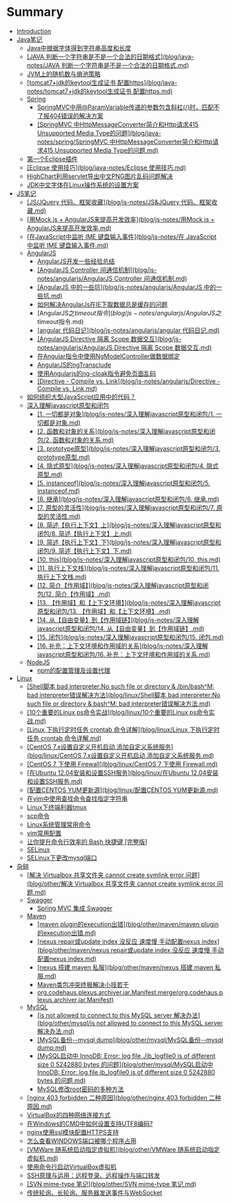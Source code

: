 # Summary

* [Introduction](README.md)
* [Java笔记](blog/java-notes/README.md)
  * [Java中根据字体得到字符串高度和长度](blog/java-notes/Java中根据字体得到字符串高度和长度.md)
  * [\[JAVA 判断一个字符串是不是一个合法的日期格式\]\(blog/java-notes/JAVA 判断一个字符串是不是一个合法的日期格式.md\)](blog/java-notes/JAVA判断一个字符串是不是一个合法的日期格式.md)
  * [JVM上的随机数与熵池策略](blog/java-notes/JVM上的随机数与熵池策略.md)
  * [\[tomcat7+jdk的keytool生成证书 配置https\]\(blog/java-notes/tomcat7+jdk的keytool生成证书 配置https.md\)](blog/java-notes/tomcat7+jdk的keytool生成证书-配置https.md)
  * [Spring](blog/java-notes/spring/README.md)
    * [SpringMVC中用@ParamVariable传递的参数包含斜杠\(\/\)时，匹配不了报404错误的解决方案](blog/java-notes/spring/SpringMVC中用@ParamVariable传递的参数包含斜杠时，匹配不了报404错误的解决方案.md)
    * [\[SpringMVC 中HttpMessageConverter简介和Http请求415 Unsupported Media Type的问题\]\(blog/java-notes/spring/SpringMVC 中HttpMessageConverter简介和Http请求415 Unsupported Media Type的问题.md\)](blog/java-notes/spring/SpringMVC中HttpMessageConverter简介和Http请求415-Unsupported-Media-Type的问题.md)
  * [第一个Eclipse插件](blog/java-notes/第一个Eclipse插件.md)
  * [\[Eclipse 使用技巧\]\(blog/java-notes/Eclipse 使用技巧.md\)](blog/java-notes/Eclipse使用技巧.md)
  * [HighChart利用servlet导出中文PNG图片乱码问题解决](blog/java-notes/highchart利用servlet导出中文png图片乱码问题解决.md)
  * [JDK中文字体在Linux操作系统的设置方案](blog/java-notes/jdk中文字体在linux操作系统的设置方案.md)
* [JS笔记](blog/js-notes/README.md)
  * [\[JS\/JQuery 代码、框架收藏\]\(blog/js-notes/JS&JQuery 代码、框架收藏.md\)](blog/js-notes/JS&JQuery-代码、框架收藏.md)
  * [\[用Mock.js + AngularJS来提高开发效率\]\(blog/js-notes/用Mock.js + AngularJS来提高开发效率.md\)](blog/js-notes/用Mock.js+AngularJS来提高开发效率.md)
  * [\[在JavaScript中监听 IME 键盘输入事件\]\(blog/js-notes/在 JavaScript 中监听 IME 键盘输入事件.md\)](blog/js-notes/在JavaScript中监听IME键盘输入事件.md)
  * [AngularJS](blog/js-notes/angularjs/README.md)
    * [AngularJS开发一些经验总结](blog/js-notes/angularjs/AngularJS开发一些经验总结.md)
    * [\[AngularJS Controller 间通信机制\]\(blog/js-notes/angularjs/AngularJS Controller 间通信机制.md\)](blog/js-notes/angularjs/AngularJS-Controller间通信机制.md)
    * [\[AngularJS 中的一些坑\]\(blog/js-notes/angularjs/AngularJS 中的一些坑.md\)](blog/js-notes/angularjs/AngularJS中的一些坑.md)
    * [如何解决AngularJs在IE下取数据总是缓存的问题](blog/js-notes/angularjs/如何解决AngularJs在IE下取数据总是缓存的问题.md)
    * [AngularJS之$timeout指令](blog/js-notes/angularjs/AngularJS之$timeout指令.md)
    * [\[angular 代码日记\]\(blog/js-notes/angularjs/angular 代码日记.md\)](blog/js-notes/angularjs/angular代码日记.md)
    * [\[AngularJS Directive 隔离 Scope 数据交互\]\(blog/js-notes/angularjs/AngularJS Directive 隔离 Scope 数据交互.md\)](blog/js-notes/angularjs/AngularJS-Directive隔离Scope数据交互.md)
    * [在Angular指令中使用NgModelController做数据绑定](blog/js-notes/angularjs/在Angular指令中使用NgModelController做数据绑定.md)
    * [AngularJS的ngTransclude](blog/js-notes/angularjs/AngularJS的ngTransclude.md)
    * [使用Angularjs的ng-cloak指令避免页面乱码](blog/js-notes/angularjs/使用Angularjs的ng-cloak指令避免页面乱码.md)
    * [\[Directive - Compile vs. Link\]\(blog/js-notes/angularjs/Directive - Compile vs. Link.md\)](blog/js-notes/angularjs/Directive-Compile-vs-Link.md)
  * [如何组织大型JavaScript应用中的代码？](blog/js-notes/如何组织大型JavaScript应用中的代码？.md)
  * [深入理解javascript原型和闭包](blog/js-notes/深入理解javascript原型和闭包/README.md)
    * [\[1. 一切都是对象\]\(blog/js-notes/深入理解javascript原型和闭包/1. 一切都是对象.md\)](blog/js-notes/深入理解javascript原型和闭包/01.一切都是对象.md)
    * [\[2. 函数和对象的关系\]\(blog/js-notes/深入理解javascript原型和闭包/2. 函数和对象的关系.md\)](blog/js-notes/深入理解javascript原型和闭包/02.函数和对象的关系.md)
    * [\[3. prototype原型\]\(blog/js-notes/深入理解javascript原型和闭包/3. prototype原型.md\)](blog/js-notes/深入理解javascript原型和闭包/03.prototype原型.md)
    * [\[4. 隐式原型\]\(blog/js-notes/深入理解javascript原型和闭包/4. 隐式原型.md\)](blog/js-notes/深入理解javascript原型和闭包/04.隐式原型.md)
    * [\[5. instanceof\]\(blog/js-notes/深入理解javascript原型和闭包/5. instanceof.md\)](blog/js-notes/深入理解javascript原型和闭包/05.instanceof.md)
    * [\[6. 继承\]\(blog/js-notes/深入理解javascript原型和闭包/6. 继承.md\)](blog/js-notes/深入理解javascript原型和闭包/06.继承.md)
    * [\[7. 原型的灵活性\]\(blog/js-notes/深入理解javascript原型和闭包/7. 原型的灵活性.md\)](blog/js-notes/深入理解javascript原型和闭包/07.原型的灵活性.md)
    * [\[8. 简述【执行上下文】上\]\(blog/js-notes/深入理解javascript原型和闭包/8. 简述【执行上下文】上.md\)](blog/js-notes/深入理解javascript原型和闭包/08.简述【执行上下文】上.md)
    * [\[9. 简述【执行上下文】下\]\(blog/js-notes/深入理解javascript原型和闭包/9. 简述【执行上下文】下.md\)](blog/js-notes/深入理解javascript原型和闭包/09.简述【执行上下文】下.md)
    * [\[10. this\]\(blog/js-notes/深入理解javascript原型和闭包/10. this.md\)](blog/js-notes/深入理解javascript原型和闭包/10.this.md)
    * [\[11. 执行上下文栈\]\(blog/js-notes/深入理解javascript原型和闭包/11. 执行上下文栈.md\)](blog/js-notes/深入理解javascript原型和闭包/11.执行上下文栈.md)
    * [\[12. 简介【作用域】\]\(blog/js-notes/深入理解javascript原型和闭包/12. 简介【作用域】.md\)](blog/js-notes/深入理解javascript原型和闭包/12.简介【作用域】.md)
    * [\[13. 【作用域】和【上下文环境】\]\(blog/js-notes/深入理解javascript原型和闭包/13. 【作用域】和【上下文环境】.md\)](blog/js-notes/深入理解javascript原型和闭包/13.【作用域】和【上下文环境】.md)
    * [\[14. 从【自由变量】到【作用域链】\]\(blog/js-notes/深入理解javascript原型和闭包/14. 从【自由变量】到【作用域链】.md\)](blog/js-notes/深入理解javascript原型和闭包/14.从【自由变量】到【作用域链】.md)
    * [\[15. 闭包\]\(blog/js-notes/深入理解javascript原型和闭包/15. 闭包.md\)](blog/js-notes/深入理解javascript原型和闭包/15.闭包.md)
    * [\[16. 补充：上下文环境和作用域的关系\]\(blog/js-notes/深入理解javascript原型和闭包/16. 补充：上下文环境和作用域的关系.md\)](blog/js-notes/深入理解javascript原型和闭包/16.补充：上下文环境和作用域的关系.md)
  * [NodeJS](blog/js-notes/nodejs/README.md)
    * [npm的配置管理及设置代理](blog/js-notes/nodejs/npm的配置管理及设置代理.md)
* [Linux](blog/linux/README.md)
  * [\[Shell脚本 bad interpreter:No such file or directory & \/bin\/bash^M: bad interpreter错误解决方法\]\(blog/linux/Shell脚本 bad interpreter:No such file or directory & bash^M: bad interpreter错误解决方法.md\)](blog/linux/Shell脚本-bad-interpreter:No-such-file-or-directory-&-bash^M:-bad-interpreter错误解决方法.md)
  * [\[10个重要的Linux ps命令实战\]\(blog/linux/10个重要的Linux ps命令实战.md\)](blog/linux/10个重要的Linux-ps命令实战.md)
  * [\[Linux 下执行定时任务 crontab 命令详解\]\(blog/linux/Linux 下执行定时任务 crontab 命令详解.md\)](blog/linux/Linux下执行定时任务-crontab-命令详解.md)
  * [\[CentOS 7.x设置自定义开机启动,添加自定义系统服务\]\(blog/linux/CentOS 7.x设置自定义开机启动,添加自定义系统服务.md\)](blog/linux/CentOS7.x-设置自定义开机启动,添加自定义系统服务.md)
  * [\[CentOS 7 下使用 Firewall\]\(blog/linux/CentOS 7 下使用 Firewall.md\)](blog/linux/CentOS7.x-下使用-Firewall.md)
  * [\[在Ubuntu 12.04安装和设置SSH服务\]\(blog/linux/在Ubuntu 12.04安装和设置SSH服务.md\)](blog/linux/在Ubuntu12.04安装和设置SSH服务.md)
  * [\[配置CENTOS YUM更新源\]\(blog/linux/配置CENTOS YUM更新源.md\)](blog/linux/配置CENTOS-YUM更新源.md)
  * [在vim中使用查找命令查找指定字符串](blog/linux/在vim中使用查找命令查找指定字符串.md)
  * [Linux下终端利器tmux](blog/linux/Linux下终端利器tmux.md)
  * [scp命令](blog/linux/scp命令.md)
  * [Linux系统管理常用命令](blog/linux/Linux系统管理常用命令.md)
  * [vim常用配置](blog/linux/vim常用配置.md)
  * [让你提升命令行效率的 Bash 快捷键 \[完整版\]](blog/linux/让你提升命令行效率的-bash-快捷键-完整版.md)
  * [SELinux](blog/linux/selinux.md)
  * [SELinux下更改mysql端口](blog/linux/SELinux下更改mysql端口.md)
* [杂碎](blog/other/README.md)
  * [\[解决 Virtualbox 共享文件夹 cannot create symlink error 问题\]\(blog/other/解决 Virtualbox 共享文件夹 cannot create symlink error 问题.md\)](blog/other/解决-Virtualbox-共享文件夹-cannot-create-symlink-error-问题.md)
  * [Swagger](blog/other/swagger/README.md)
    * [Spring MVC 集成 Swagger](blog/other/swagger/SpringMVC集成Swagger.md)
  * [Maven](blog/other/maven/README.md)
    * [\[maven plugin的execution出错\]\(blog/other/maven/maven plugin的execution出错.md\)](blog/other/maven/maven-plugin的execution出错.md)
    * [\[nexus repair或update index 没反应 速度慢 手动配置nexus index\]\(blog/other/maven/nexus repair或update index 没反应 速度慢 手动配置nexus index.md\)](blog/other/maven/nexus-repair或update-index-没反应-速度慢-手动配置nexus-index.md)
    * [\[nexus 搭建 maven 私服\]\(blog/other/maven/nexus 搭建 maven 私服.md\)](blog/other/maven/nexus-搭建-maven-私服.md)
    * [Maven类包冲突终极解决小技若干](blog/other/maven/Maven类包冲突终极解决小技若干.md)
    * [org.codehaus.plexus.archiver.jar.Manifest.merge\(org.codehaus.plexus.archiver.jar.Manifest\)](blog/other/maven/org.codehaus.plexus.archiver.jar.Manifest.merge.md)
  * [MySQL](blog/other/mysql/mysql.md)
    * [\[is not allowed to connect to this MySQL server 解决办法\]\(blog/other/mysql/is not allowed to connect to this MySQL server 解决办法.md\)](blog/other/mysql/is-not-allowed-to-connect-to-this-MySQL-server-解决办法.md)
    * [\[MySQL备份--mysql dump\]\(blog/other/mysql/MySQL备份--mysql dump.md\)](blog/other/mysql/MySQL备份--mysql-dump.md)
    * [\[MySQL启动中 InnoDB: Error: log file .\/ib\_logfile0 is of different size 0 5242880 bytes 的问题\]\(blog/other/mysql/MySQL启动中 InnoDB: Error: log file ib\_logfile0 is of different size 0 5242880 bytes 的问题.md\)](blog/other/mysql/MySQL启动中-InnoDB:-Error:-log-file-ib_logfile0-is-of-different-size-0-5242880-bytes-的问题.md)
    * [MySQL修改root密码的多种方法](blog/other/mysql/MySQL修改root密码的多种方法.md)
  * [\[nginx 403 forbidden 二种原因\]\(blog/other/nginx 403 forbidden 二种原因.md\)](blog/other/nginx-403-forbidden二种原因.md)
  * [VirtualBox的四种网络连接方式](blog/other/VirtualBox的四种网络连接方式.md)
  * [在Windows的CMD中如何设置支持UTF8编码?](blog/other/在Windows的CMD中如何设置支持UTF8编码.md)
  * [nginx使用ssl模块配置HTTPS支持](blog/other/nginx使用ssl模块配置HTTPS支持.md)
  * [怎么查看WINDOWS端口被哪个程序占用](blog/other/怎么查看WINDOWS端口被哪个程序占用.md)
  * [\[VMWare 随系统启动指定虚拟机\]\(blog/other/VMWare 随系统启动指定虚拟机.md\)](blog/other/VMWare-随系统启动指定虚拟机.md)
  * [使用命令行启动VirtualBox虚拟机](blog/other/使用命令行启动VirtualBox虚拟机.md)
  * [SSH原理与运用：远程登录、远程操作与端口转发](blog/other/SSH原理与运用：远程登录、远程操作与端口转发.md)
  * [\[SVN mime-type 笔记\]\(blog/other/SVN mime-type 笔记.md\)](blog/other/SVN-mime-type-笔记.md)
  * [传统轮询、长轮询、服务器发送事件与WebSocket](blog/other/传统轮询、长轮询、服务器发送事件与WebSocket.md)

